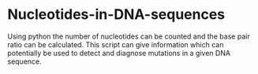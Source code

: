 # Nucleotides-in-DNA-sequences

Using python the number of nucleotides can be counted and the base pair ratio can be calculated. This script can give information which can potentially be used to detect and diagnose mutations in a given DNA sequence.
